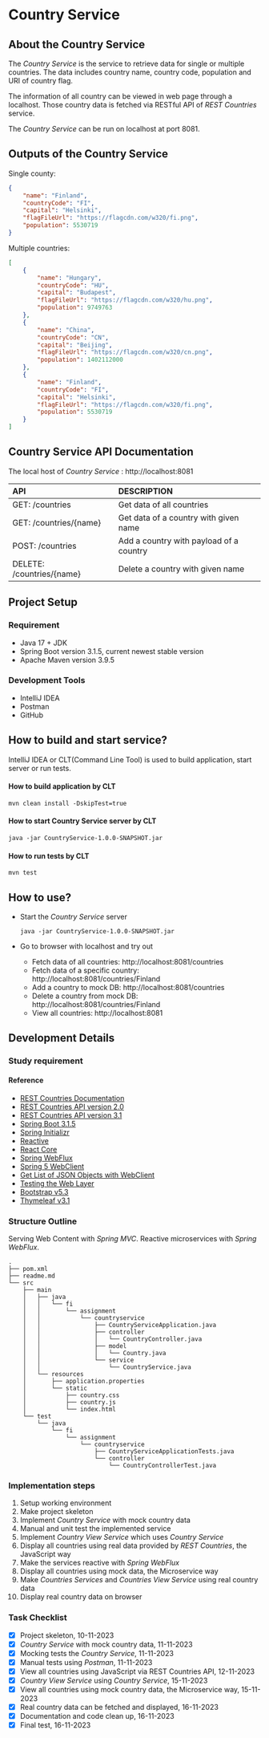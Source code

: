 # Country Service

## About the Country Service
The *Country Service* is the service to retrieve data for single or multiple countries. 
The data includes country name, country code, population and URI of country flag.

The information of all country can be viewed in web page through a localhost.
Those country data is fetched via RESTful API of *REST Countries* service.

The *Country Service* can be run on localhost at port 8081.

## Outputs of the Country Service

Single county:
```json
{
    "name": "Finland",
    "countryCode": "FI",
    "capital": "Helsinki",
    "flagFileUrl": "https://flagcdn.com/w320/fi.png",
    "population": 5530719
}
```

Multiple countries:
```json
[
    {
        "name": "Hungary",
        "countryCode": "HU",
        "capital": "Budapest",
        "flagFileUrl": "https://flagcdn.com/w320/hu.png",
        "population": 9749763
    },
    {
        "name": "China",
        "countryCode": "CN",
        "capital": "Beijing",
        "flagFileUrl": "https://flagcdn.com/w320/cn.png",
        "population": 1402112000
    },
    {
        "name": "Finland",
        "countryCode": "FI",
        "capital": "Helsinki",
        "flagFileUrl": "https://flagcdn.com/w320/fi.png",
        "population": 5530719
    }
]
```

## Country Service API Documentation
The local host of *Country Service* : http://localhost:8081

| API                       | DESCRIPTION                             |
|:--------------------------|:----------------------------------------|
| GET:    /countries        | Get data of all countries               |
| GET:    /countries/{name} | Get data of a country with given name   |
| POST:   /countries        | Add a country with payload of a country |
| DELETE: /countries/{name} | Delete a country with given name        | 

## Project Setup
### Requirement
* Java 17 + JDK
* Spring Boot version 3.1.5, current newest stable version
* Apache Maven version 3.9.5

### Development Tools
* IntelliJ IDEA
* Postman
* GitHub

## How to build and start service?
IntelliJ IDEA or CLT(Command Line Tool) is used to build application, start server or run tests.

#### How to build application by CLT
```
mvn clean install -DskipTest=true
```

#### How to start Country Service server by CLT
```
java -jar CountryService-1.0.0-SNAPSHOT.jar
```

#### How to run tests by CLT
```
mvn test
```
## How to use?

* Start the *Country Service* server
    ```
    java -jar CountryService-1.0.0-SNAPSHOT.jar
    ```
  
* Go to browser with localhost and try out
   * Fetch data of all countries: http://localhost:8081/countries
   * Fetch data of a specific country: http://localhost:8081/countries/Finland
   * Add a country to mock DB: http://localhost:8081/countries
   * Delete a country from mock DB: http://localhost:8081/countries/Finland
   * View all countries: http://localhost:8081

## Development Details

### Study requirement

#### Reference
* [REST Countries Documentation](https://restcountries.com/)
* [REST Countries API version 2.0](https://restcountries.com/v2/all)
* [REST Countries API version 3.1](https://restcountries.com/v3.1/all)
* [Spring Boot 3.1.5](https://spring.io/projects/spring-boot/)
* [Spring Initializr](https://start.spring.io/)
* [Reactive](https://spring.io/reactive)
* [React Core](https://docs.spring.io/spring-framework/reference/web/webflux/reactive-spring.html)
* [Spring WebFlux](https://docs.spring.io/spring-framework/reference/web/webflux.html)
* [Spring 5 WebClient](https://www.baeldung.com/spring-5-webclient)
* [Get List of JSON Objects with WebClient](https://www.baeldung.com/spring-webclient-json-list)
* [Testing the Web Layer](https://spring.io/guides/gs/testing-web/)
* [Bootstrap v5.3](https://getbootstrap.com/docs/5.3/getting-started/introduction/)
* [Thymeleaf v3.1](https://www.thymeleaf.org/documentation.html)

### Structure Outline
Serving Web Content with *Spring MVC*.
Reactive microservices with *Spring WebFlux*.

```
.
├── pom.xml
├── readme.md
└── src
    ├── main
    │   ├── java
    │   │   └── fi
    │   │       └── assignment
    │   │           └── countryservice
    │   │               ├── CountryServiceApplication.java
    │   │               ├── controller
    │   │               │   └── CountryController.java
    │   │               ├── model
    │   │               │   └── Country.java
    │   │               └── service
    │   │                   └── CountryService.java
    │   └── resources
    │       ├── application.properties
    │       └── static
    │           ├── country.css
    │           ├── country.js
    │           └── index.html
    └── test
        └── java
            └── fi
                └── assignment
                    └── countryservice
                        ├── CountryServiceApplicationTests.java
                        └── controller
                            └── CountryControllerTest.java
```

### Implementation steps

1. Setup working environment
2. Make project skeleton
3. Implement *Country Service* with mock country data
4. Manual and unit test the implemented service
5. Implement *Country View Service* which uses *Country Service*
6. Display all countries using real data provided by *REST Countries*, the JavaScript way
7. Make the services reactive with *Spring WebFlux*
8. Display all countries using mock data, the Microservice way
9. Make *Countries Services* and *Countries View Service* using real country data
10. Display real country data on browser

### Task Checklist
- [x] Project skeleton, 10-11-2023
- [x] *Country Service* with mock country data, 11-11-2023
- [x] Mocking tests the *Country Service*, 11-11-2023
- [x] Manual tests using *Postman*, 11-11-2023
- [x] View all countries using JavaScript via REST Countries API, 12-11-2023
- [x] *Country View Service* using *Country Service*, 15-11-2023
- [x] View all countries using mock country data, the Microservice way, 15-11-2023
- [x] Real country data can be fetched and displayed, 16-11-2023
- [x] Documentation and code clean up, 16-11-2023
- [x] Final test, 16-11-2023
